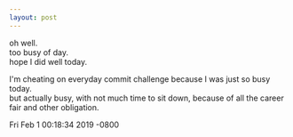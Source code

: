 ```yaml
---
layout: post
---
```


oh well.  
too busy of day.  
hope I did well today.  
  
I'm cheating on everyday commit challenge because I was just so busy today.  
but actually busy, with not much time to sit down, because of all the career fair and other obligation.  

Fri Feb 1 00:18:34 2019 -0800